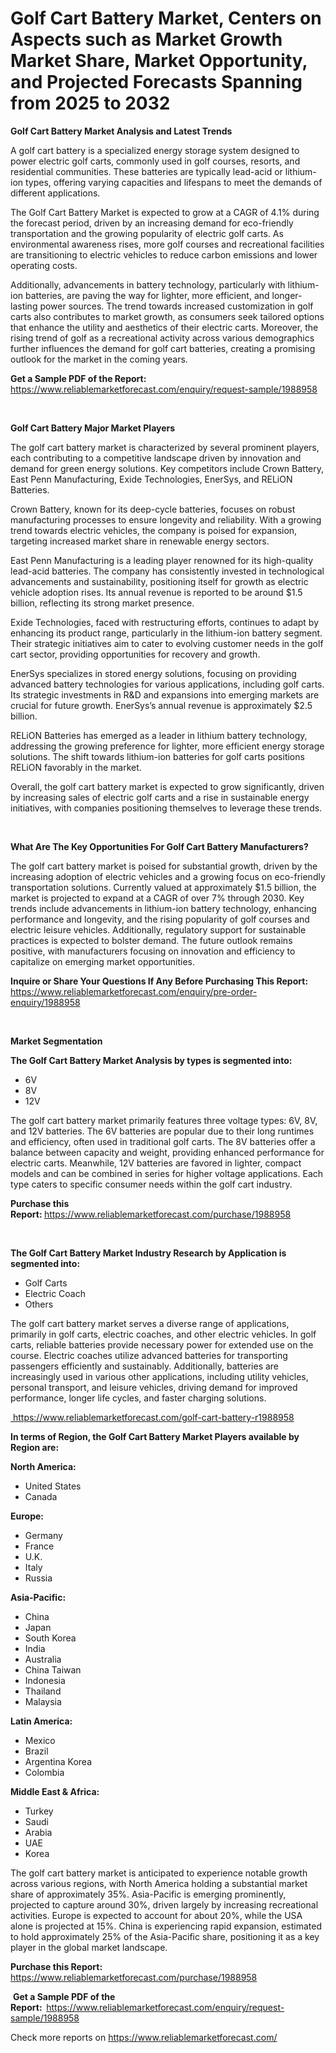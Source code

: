 <p><h1>Golf Cart Battery Market, Centers on Aspects such as Market Growth Market Share, Market Opportunity, and Projected Forecasts Spanning from 2025 to 2032</h1></p><p><strong>Golf Cart Battery Market Analysis and Latest Trends</strong></p>
<p><p>A golf cart battery is a specialized energy storage system designed to power electric golf carts, commonly used in golf courses, resorts, and residential communities. These batteries are typically lead-acid or lithium-ion types, offering varying capacities and lifespans to meet the demands of different applications.</p><p>The Golf Cart Battery Market is expected to grow at a CAGR of 4.1% during the forecast period, driven by an increasing demand for eco-friendly transportation and the growing popularity of electric golf carts. As environmental awareness rises, more golf courses and recreational facilities are transitioning to electric vehicles to reduce carbon emissions and lower operating costs. </p><p>Additionally, advancements in battery technology, particularly with lithium-ion batteries, are paving the way for lighter, more efficient, and longer-lasting power sources. The trend towards increased customization in golf carts also contributes to market growth, as consumers seek tailored options that enhance the utility and aesthetics of their electric carts. Moreover, the rising trend of golf as a recreational activity across various demographics further influences the demand for golf cart batteries, creating a promising outlook for the market in the coming years.</p></p>
<p><strong>Get a Sample PDF of the Report:&nbsp;</strong> <a href="https://www.reliablemarketforecast.com/enquiry/request-sample/1988958?utm_campaign=2296&utm_medium=2&utm_source=Github&utm_content=ia&utm_term=13022025&utm_id=golf-cart-battery">https://www.reliablemarketforecast.com/enquiry/request-sample/1988958</a></p>
<p>&nbsp;</p>
<p><strong>Golf Cart Battery Major Market Players</strong></p>
<p><p>The golf cart battery market is characterized by several prominent players, each contributing to a competitive landscape driven by innovation and demand for green energy solutions. Key competitors include Crown Battery, East Penn Manufacturing, Exide Technologies, EnerSys, and RELiON Batteries.</p><p>Crown Battery, known for its deep-cycle batteries, focuses on robust manufacturing processes to ensure longevity and reliability. With a growing trend towards electric vehicles, the company is poised for expansion, targeting increased market share in renewable energy sectors. </p><p>East Penn Manufacturing is a leading player renowned for its high-quality lead-acid batteries. The company has consistently invested in technological advancements and sustainability, positioning itself for growth as electric vehicle adoption rises. Its annual revenue is reported to be around $1.5 billion, reflecting its strong market presence.</p><p>Exide Technologies, faced with restructuring efforts, continues to adapt by enhancing its product range, particularly in the lithium-ion battery segment. Their strategic initiatives aim to cater to evolving customer needs in the golf cart sector, providing opportunities for recovery and growth.</p><p>EnerSys specializes in stored energy solutions, focusing on providing advanced battery technologies for various applications, including golf carts. Its strategic investments in R&D and expansions into emerging markets are crucial for future growth. EnerSys’s annual revenue is approximately $2.5 billion.</p><p>RELiON Batteries has emerged as a leader in lithium battery technology, addressing the growing preference for lighter, more efficient energy storage solutions. The shift towards lithium-ion batteries for golf carts positions RELiON favorably in the market.</p><p>Overall, the golf cart battery market is expected to grow significantly, driven by increasing sales of electric golf carts and a rise in sustainable energy initiatives, with companies positioning themselves to leverage these trends.</p></p>
<p>&nbsp;</p>
<p><strong>What Are The Key Opportunities For Golf Cart Battery Manufacturers?</strong></p>
<p><p>The golf cart battery market is poised for substantial growth, driven by the increasing adoption of electric vehicles and a growing focus on eco-friendly transportation solutions. Currently valued at approximately $1.5 billion, the market is projected to expand at a CAGR of over 7% through 2030. Key trends include advancements in lithium-ion battery technology, enhancing performance and longevity, and the rising popularity of golf courses and electric leisure vehicles. Additionally, regulatory support for sustainable practices is expected to bolster demand. The future outlook remains positive, with manufacturers focusing on innovation and efficiency to capitalize on emerging market opportunities.</p></p>
<p><strong>Inquire or Share Your Questions If Any Before Purchasing This Report:</strong> <a href="https://www.reliablemarketforecast.com/enquiry/pre-order-enquiry/1988958?utm_campaign=2296&utm_medium=2&utm_source=Github&utm_content=ia&utm_term=13022025&utm_id=golf-cart-battery">https://www.reliablemarketforecast.com/enquiry/pre-order-enquiry/1988958</a></p>
<p>&nbsp;</p>
<p><strong>Market Segmentation</strong></p>
<p><strong>The Golf Cart Battery Market Analysis by types is segmented into:</strong></p>
<p><ul><li>6V</li><li>8V</li><li>12V</li></ul></p>
<p><p>The golf cart battery market primarily features three voltage types: 6V, 8V, and 12V batteries. The 6V batteries are popular due to their long runtimes and efficiency, often used in traditional golf carts. The 8V batteries offer a balance between capacity and weight, providing enhanced performance for electric carts. Meanwhile, 12V batteries are favored in lighter, compact models and can be combined in series for higher voltage applications. Each type caters to specific consumer needs within the golf cart industry.</p></p>
<p><strong>Purchase this Report:&nbsp;</strong><a href="https://www.reliablemarketforecast.com/purchase/1988958?utm_campaign=2296&utm_medium=2&utm_source=Github&utm_content=ia&utm_term=13022025&utm_id=golf-cart-battery">https://www.reliablemarketforecast.com/purchase/1988958</a></p>
<p>&nbsp;</p>
<p><strong>The Golf Cart Battery Market Industry Research by Application is segmented into:</strong></p>
<p><ul><li>Golf Carts</li><li>Electric Coach</li><li>Others</li></ul></p>
<p><p>The golf cart battery market serves a diverse range of applications, primarily in golf carts, electric coaches, and other electric vehicles. In golf carts, reliable batteries provide necessary power for extended use on the course. Electric coaches utilize advanced batteries for transporting passengers efficiently and sustainably. Additionally, batteries are increasingly used in various other applications, including utility vehicles, personal transport, and leisure vehicles, driving demand for improved performance, longer life cycles, and faster charging solutions.</p></p>
<p><a href="https://www.reliablemarketforecast.com/golf-cart-battery-r1988958?utm_campaign=2296&utm_medium=2&utm_source=Github&utm_content=ia&utm_term=13022025&utm_id=golf-cart-battery">&nbsp;https://www.reliablemarketforecast.com/golf-cart-battery-r1988958</a></p>
<p><strong>In terms of Region, the Golf Cart Battery Market Players available by Region are:</strong></p>
<p>
    <p> <strong> North America: </strong>
        <ul>
            <li>United States</li>
            <li>Canada</li>
        </ul>
        </p> 
    <p> <strong> Europe: </strong>
        <ul>
            <li>Germany</li>
            <li>France</li>
            <li>U.K.</li>
            <li>Italy</li>
            <li>Russia</li>
        </ul>
        </p> 
    <p> <strong> Asia-Pacific: </strong>
        <ul>
            <li>China</li>
            <li>Japan</li>
            <li>South Korea</li>
            <li>India</li>
            <li>Australia</li>
            <li>China Taiwan</li>
            <li>Indonesia</li>
            <li>Thailand</li>
            <li>Malaysia</li>
        </ul>
        </p> 
    <p> <strong> Latin America: </strong>
        <ul>
            <li>Mexico</li>
            <li>Brazil</li>
            <li>Argentina Korea</li>
            <li>Colombia</li>
        </ul>
        </p> 
    <p> <strong> Middle East & Africa: </strong>
        <ul>
            <li>Turkey</li>
            <li>Saudi</li>
            <li>Arabia</li>
            <li>UAE</li>
            <li>Korea</li>
        </ul>
    </p>
    </p>
<p><p>The golf cart battery market is anticipated to experience notable growth across various regions, with North America holding a substantial market share of approximately 35%. Asia-Pacific is emerging prominently, projected to capture around 30%, driven largely by increasing recreational activities. Europe is expected to account for about 20%, while the USA alone is projected at 15%. China is experiencing rapid expansion, estimated to hold approximately 25% of the Asia-Pacific share, positioning it as a key player in the global market landscape.</p></p>
<p><strong>Purchase this Report: </strong><a href="https://www.reliablemarketforecast.com/purchase/1988958?utm_campaign=2296&utm_medium=2&utm_source=Github&utm_content=ia&utm_term=13022025&utm_id=golf-cart-battery">https://www.reliablemarketforecast.com/purchase/1988958</a></p>
<p>&nbsp;<strong>Get a Sample PDF of the Report:&nbsp;&nbsp;</strong><a href="https://www.reliablemarketforecast.com/enquiry/request-sample/1988958?utm_campaign=2296&utm_medium=2&utm_source=Github&utm_content=ia&utm_term=13022025&utm_id=golf-cart-battery">https://www.reliablemarketforecast.com/enquiry/request-sample/1988958</a></p>
<p><strong></strong></p>
<p>Check more reports on <a href="https://www.reliablemarketforecast.com/?utm_campaign=2296&utm_medium=2&utm_source=Github&utm_content=ia&utm_term=13022025&utm_id=golf-cart-battery">https://www.reliablemarketforecast.com/</a></p>
